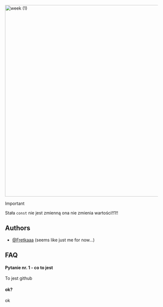 <img width="1810" height="630" alt="week (1)" src="https://github.com/user-attachments/assets/0b19470d-16e3-404a-b2bf-38d46868738e" />

> [!IMPORTANT]
> Stała ```const``` nie jest zmienną ona nie zmienia wartości!!1!!


## Authors

- [@Fretkaaa](https://www.github.com/fretkaaa) (seems like just me for now...)

## FAQ

#### Pytanie nr. 1 - co to jest

To jest github

#### ok?

ok
<!---
Fretkaaa/Fretkaaa is a ✨ special ✨ repository because its `README.md` (this file) appears on your GitHub profile.
You can click the Preview link to take a look at your changes.
--->
